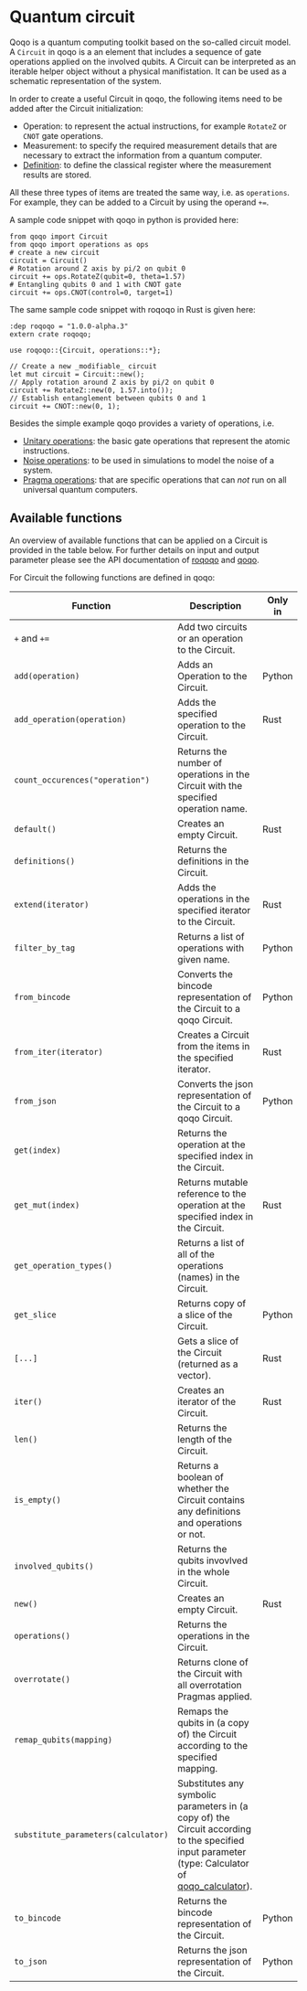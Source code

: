# Quantum circuit

Qoqo is a quantum computing toolkit based on the so-called circuit model. A `Circuit` in qoqo is a an element that includes a sequence of gate operations applied on the involved qubits. A Circuit can be interpreted as an iterable helper object without a physical manifistation. It can be used as a schematic representation of the system.

In order to create a useful Circuit in qoqo, the following items need to be added after the Circuit initialization:
* Operation: to represent the actual instructions, for example `RotateZ` or `CNOT` gate operations.
* Measurement: to specify the required measurement details that are necessary to extract the information from a quantum computer.
* [Definition](readout.md): to define the classical register where the measurement results are stored.

All these three types of items are treated the same way, i.e. as `operations`. For example, they can be added to a Circuit by using the operand `+=`. 

A sample code snippet with qoqo in python is provided here:

    from qoqo import Circuit
    from qoqo import operations as ops
    # create a new circuit
    circuit = Circuit()
    # Rotation around Z axis by pi/2 on qubit 0
    circuit += ops.RotateZ(qubit=0, theta=1.57)
    # Entangling qubits 0 and 1 with CNOT gate
    circuit += ops.CNOT(control=0, target=1)

The same sample code snippet with roqoqo in Rust is given here:

    :dep roqoqo = "1.0.0-alpha.3"
    extern crate roqoqo;
    
    use roqoqo::{Circuit, operations::*};

    // Create a new _modifiable_ circuit
    let mut circuit = Circuit::new();
    // Apply rotation around Z axis by pi/2 on qubit 0
    circuit += RotateZ::new(0, 1.57.into());
    // Establish entanglement between qubits 0 and 1
    circuit += CNOT::new(0, 1);


Besides the simple example qoqo provides a variety of operations, i.e.
* [Unitary operations](unitary.md): the basic gate operations that represent the atomic instructions.
* [Noise operations](noise.md): to be used in simulations to model the noise of a system.
* [Pragma operations](pragma.md): that are specific operations that can _not_ run on all universal quantum computers.


## Available functions

An overview of available functions that can be applied on a Circuit is provided in the table below. For further details on input and output parameter please see the API documentation of [roqoqo](https://docs.rs/roqoqo/latest/roqoqo/struct.Circuit.html) and [qoqo](https://qoqo.readthedocs.io/en/latest/generated/generated/qoqo.Circuit.html).

For Circuit the following functions are defined in qoqo:

| Function | Description | Only in |
|---------|---------|---------| 
| `+` and `+=` | Add two circuits or an operation to the Circuit. | |
| `add(operation)` | Adds an Operation to the Circuit. | Python|
| `add_operation(operation)` | Adds the specified operation to the Circuit. | Rust|
| `count_occurences("operation")` | Returns the number of operations in the Circuit with the specified operation name. | |
| `default()` | Creates an empty Circuit. | Rust|
| `definitions()` | Returns the definitions in the Circuit. | |
| `extend(iterator)` | Adds the operations in the specified iterator to the Circuit. | Rust|
| `filter_by_tag` | Returns a list of operations with given name. | Python|
| `from_bincode` | Converts the bincode representation of the Circuit to a qoqo Circuit. | Python|
| `from_iter(iterator)` | Creates a Circuit from the items in the specified iterator. |  Rust|
| `from_json` | Converts the json representation of the Circuit to a qoqo Circuit. | Python|
| `get(index)` | Returns the operation at the specified index in the Circuit. | |
| `get_mut(index)` | Returns mutable reference to the operation at the specified index in the Circuit. | Rust|
| `get_operation_types()` | Returns a list of all of the operations (names) in the Circuit. | |
| `get_slice` | Returns copy of a slice of the Circuit. | Python|
| `[...]` | Gets a slice of the Circuit (returned as a vector). | Rust |
| `iter()` | Creates an iterator of the Circuit. | Rust|
| `len()` | Returns the length of the Circuit. | |
| `is_empty()` | Returns a boolean of whether the Circuit contains any definitions and operations or not. | |
| `involved_qubits()` | Returns the qubits invovlved in the whole Circuit. | |
| `new()` | Creates an empty Circuit. | Rust|
| `operations()` | Returns the operations in the Circuit. | |
| `overrotate()` | Returns clone of the Circuit with all overrotation Pragmas applied. | |
| `remap_qubits(mapping)` | Remaps the qubits in (a copy of) the Circuit according to the specified mapping. | |
| `substitute_parameters(calculator)` | Substitutes any symbolic parameters in (a copy of) the Circuit according to the specified input parameter (type: Calculator of [qoqo_calculator](https://github.com/HQSquantumsimulations/qoqo_calculator)). | |
| `to_bincode` | Returns the bincode representation of the Circuit. | Python|
| `to_json` | Returns the json representation of the Circuit. | Python|